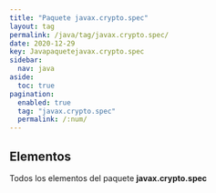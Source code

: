 ```yaml
---
title: "Paquete javax.crypto.spec"
layout: tag
permalink: /java/tag/javax.crypto.spec/
date: 2020-12-29
key: Javapaquetejavax.crypto.spec
sidebar: 
  nav: java
aside: 
  toc: true
pagination: 
  enabled: true
  tag: "javax.crypto.spec"
  permalink: /:num/
---
```


<h2>Elementos</h2>
Todos los elementos del paquete <strong>javax.crypto.spec</strong>
